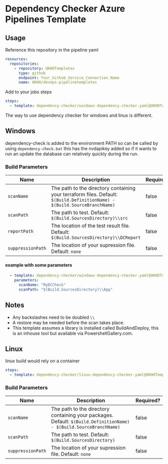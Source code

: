 # Dependency Checker Azure Pipelines Template

## Usage

Reference this repository in the pipeline yaml
```yaml
resources:
  repositories:
    - repository: UKHOTemplates
      type: github
      endpoint: Your_Github_Service_Connection_Name
      name: UKHO/devops-pipelinetemplates
```

Add to your jobs steps

```yaml
steps:
  - template: dependency-checker/windows-dependency-checker.yaml@UKHOTemplates
```

The way to use dependency checker for windows and linux is different.

## Windows

dependency-check is added to the environment PATH so can be called by using `dependency-check.bat` this has the nvdapikey added so if it wants to run an update the database can relatively quickly during the run.

### Build Parameters

| Name              | Description                                                                                                                   | Required? |
|-------------------|-------------------------------------------------------------------------------------------------------------------------------|-----------|
| `scanName`        | The path to the directory containing your terraform files. Default: `$(Build.DefinitionName) - $(Build.SourceBranchName)`     | false     |
| `scanPath`        | The path to test. Default: `$(Build.SourcesDirectory)\\src`                                                                   | false     |
| `reportPath`      | The location of the test result file. Default: `$(Build.SourcesDirectory)\\DCReport`                                          | false     |
| `suppressionPath` | The location of your supression file. Default: `none`                                                                         | false     |

#### example with some parameters

```yaml
  - template: dependency-checker/windows-dependency-checker.yaml@UKHOTemplates
    parameters:
      scanName: "MyDCCheck"
      scanPath: "$(Build.SourcesDirectory)\\App"
```

## Notes

- Any backslashes need to be doubled `\\` 
- A restore may be needed before the scan takes place.
- This template assumes a library is installed called BuildAndDeploy, this is an inhouse tool but available via PowershellGallery.com.

## Linux

linux build would rely on a container

```yaml
steps:
  - template: dependency-checker/linux-dependency-checker.yaml@UKHOTemplates
```

### Build Parameters

| Name              | Description                                                                                                                   | Required? |
|-------------------|-------------------------------------------------------------------------------------------------------------------------------|-----------|
| `scanName`        | The path to the directory containing your packages. Default: `$(Build.DefinitionName) - $(Build.SourceBranchName)`     | false     |
| `scanPath`        | The path to test. Default: `$(Build.SourcesDirectory)`                                                                        | false     |
| `suppressionPath` | The location of your supression file. Default: `none`                                                                         | false     |

